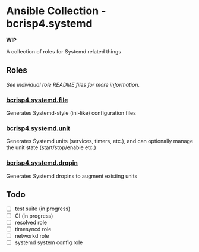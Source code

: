 # Ansible Collection - bcrisp4.systemd

**WIP**

A collection of roles for Systemd related things

## Roles

_See individual role README files for more information._

### [bcrisp4.systemd.file](https://github.com/bcrisp4/ansible-collection-systemd/tree/main/roles/file)

Generates Systemd-style (ini-like) configuration files

### [bcrisp4.systemd.unit](https://github.com/bcrisp4/ansible-collection-systemd/tree/main/roles/unit)

Generates Systemd units (services, timers, etc.), and can optionally manage the unit state (start/stop/enable etc.)

### [bcrisp4.systemd.dropin](https://github.com/bcrisp4/ansible-collection-systemd/tree/main/roles/dropin)

Generates Systemd dropins to augment existing units

## Todo
- [ ] test suite (in progress)
- [ ] CI (in progress)
- [ ] resolved role
- [ ] timesyncd role
- [ ] networkd role
- [ ] systemd system config role
